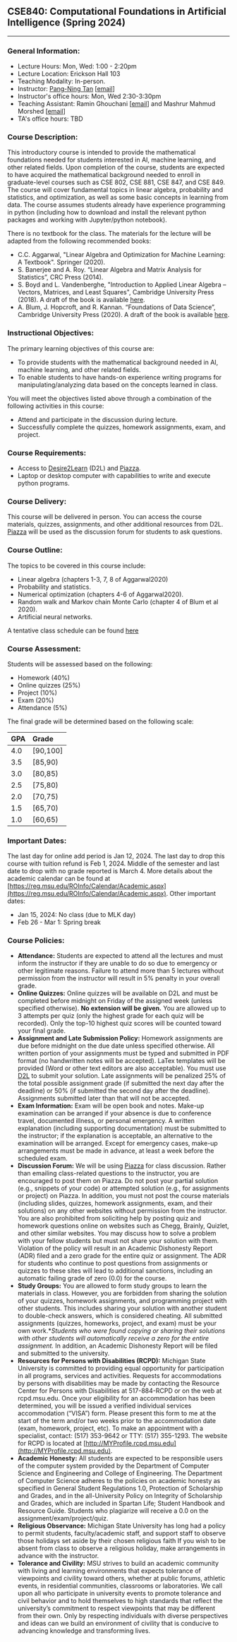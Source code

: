 ## CSE840: Computational Foundations in Artificial Intelligence (Spring 2024)
---

### General Information:

- Lecture Hours: Mon, Wed: 1:00 - 2:20pm
- Lecture Location: Erickson Hall 103
- Teaching Modality: In-person.
- Instructor: [Pang-Ning Tan](http://www.cse.msu.edu/~ptan) [[email](mailto:ptan@msu.edu)] 
- Instructor's office hours: Mon, Wed 2:30-3:30pm
- Teaching Assistant:  Ramin Ghouchani [[email](mailto:akbarigh@msu.edu)] and Mashrur Mahmud Morshed [[email](mailto:morshedm@msu.edu)] 
- TA's office hours: TBD

### Course Description: 
This introductory course is intended to provide the mathematical foundations needed for students interested in AI, machine learning, and other related fields. Upon completion of the course, students are expected to have acquired the mathematical background needed to enroll in graduate-level courses such as CSE 802, CSE 881, CSE 847, and CSE 849. The course will cover fundamental topics in linear algebra, probability and statistics, and optimization, as well  as some basic concepts in learning from data. The course assumes students already have experience programming in python (including how to download and install the relevant python packages and working with Jupyter/python notebook).

There is no textbook for the class. The materials for the lecture will be adapted from the following recommended books: 
- C.C. Aggarwal, "Linear Algebra and Optimization for Machine Learning: A Textbook". Springer (2020). 
- S. Banerjee and A. Roy. “Linear Algebra and Matrix Analysis for Statistics”, CRC Press (2014).
- S. Boyd and L. Vandenberghe, "Introduction to Applied Linear Algebra – Vectors, Matrices, and Least Squares", Cambridge University Press (2018). A draft of the book is available [here](http://vmls-book.stanford.edu/).
- A. Blum, J. Hopcroft, and R. Kannan. “Foundations of Data Science”, Cambridge University Press (2020). A draft of the book is available [here](https://www.cs.cornell.edu/jeh/book.pdf).

### Instructional Objectives:
The primary learning objectives of this course are:
- To provide students with the mathematical background needed in AI, machine learning, and other related fields.
- To enable students to have hands-on experience writing programs for manipulating/analyzing data based on the concepts learned in class.  

You will meet the objectives listed above through a combination of the following activities in this course: 
- Attend and participate in the discussion during lecture.
- Successfully complete the quizzes, homework assignments, exam, and project. 

### Course Requirements:
-	Access to [Desire2Learn](https://d2l.msu.edu) (D2L) and [Piazza](https://piazza.com/msu/spring2024/cse840/home). 
-	Laptop or desktop computer with capabilities to write and execute python programs. 

### Course Delivery:
This course will be delivered in person. You can access the course materials, quizzes, assignments, and other additional resources from D2L. [Piazza](https://piazza.com/msu/spring2024/cse840/home) will be used as the discussion forum for students to ask questions. 

### Course Outline: 
The topics to be covered in this course include:
- Linear algebra (chapters 1-3, 7, 8 of Aggarwal2020)
- Probability and statistics.
- Numerical optimization (chapters 4-6 of Aggarwal2020).
- Random walk and Markov chain Monte Carlo (chapter 4 of Blum et al 2020).
- Artificial neural networks.

A tentative class schedule can be found [here](https://pnt1234.github.io/CSE840/Spr2024/schedule-Spr2024)

### Course Assessment:
Students will be assessed based on the following:
- Homework (40%)
- Online quizzes (25%)
- Project (10%)
- Exam (20%)
- Attendance (5%)

The final grade will be determined based on the following scale:

| GPA |   Grade  |
|-----|:---------|
| 4.0 | [90,100] |
| 3.5 | [85,90)  |
| 3.0 | [80,85)  |
| 2.5 | [75,80)  |
| 2.0 | [70,75)  |
| 1.5 | [65,70)  |
| 1.0 | [60,65)  |

### Important Dates:
The last day for online add period is Jan 12, 2024. The last day to drop this course with tuition refund is Feb 1, 2024. Middle of the semester and last date to drop with no grade reported is March 4. 
More details about the academic calendar can be found at [https://reg.msu.edu/ROInfo/Calendar/Academic.aspx](https://reg.msu.edu/ROInfo/Calendar/Academic.aspx). Other important dates:
- Jan 15, 2024: No class (due to MLK day)
- Feb 26 - Mar 1: Spring break

### Course Policies:

- **Attendance:** Students are expected to attend all the lectures and must inform the instructor if they are unable to do so due to emergency or other legitimate reasons. Failure to attend more than 5 lectures without permission from the instructor will result in 5% penalty in your overall grade.
- **Online Quizzes:** Online quizzes will be available on D2L and must be completed before midnight on Friday of the assigned week (unless specified otherwise). **No extension will be given.** You are allowed up to 3 attempts per quiz (only the highest grade for each quiz will be recorded). Only the top-10 highest quiz scores will be counted toward your final grade.
- **Assignment and Late Submission Policy:** Homework assignments are due before midnight on the due date unless specified otherwise. All written portion of your assignments must be typed and submitted in PDF format (no handwritten notes will be accepted). LaTex templates will be provided (Word or other text editors are also acceptable). You must use [D2L](http://d2l.msu.edu) to submit your solution. Late assignments will be penalized 25% of the total possible assignment grade (if submitted the next day after the deadline) or 50% (if submitted the second day after the deadline). Assignments submitted later than that will not be accepted.
- **Exam Information:** Exam will be open book and notes. Make-up examination can be arranged if your absence is due to conference travel, documented illness, or personal emergency. A written explanation (including supporting documentation) must be submitted to the instructor; if the explanation is acceptable, an alternative to the examination will be arranged. Except for emergency cases, make-up arrangements must be made in advance, at least a week before the scheduled exam. 
- **Discussion Forum:** We will be using [Piazza](https://piazza.com/msu/spring2024/cse840/home) for class discussion. Rather than emailing class-related questions to the instructor, you are encouraged to post them on Piazza. Do not post your partial solution (e.g., snippets of your code) or attempted solution (e.g., for assignments or project) on Piazza. In addition, you must not post the course materials (including slides, quizzes, homework assignments, exam, and their solutions) on any other websites without permission from the instructor. You are also prohibited from soliciting help by posting quiz and homework questions online on websites such as Chegg, Brainly, Quizlet, and other similar websites. You may discuss how to solve a problem with your fellow students but must not share your solution with them. Violation of the policy will result in an Academic Dishonesty Report (ADR) filed and a zero grade for the entire quiz or assignment. The ADR for students who continue to post questions from assignments or quizzes to these sites will lead to additional sanctions, including an automatic failing grade of zero (0.0) for the course. 
- **Study Groups:** You are allowed to form study groups to learn the materials in class. However, you are forbidden from sharing the solution of your quizzes, homework assignments, and programming project with other students.  This includes sharing your solution with another student to double-check answers, which is considered cheating. All submitted assignments (quizzes, homeworks, project, and exam) must be your own work.**Students who were found copying or sharing their solutions with other students will automatically receive a zero for the entire assignment.* In addition, an Academic Dishonesty Report will be filed and submitted to the university.
- **Resources for Persons with Disabilities (RCPD):** Michigan State University is committed to providing equal opportunity for participation in all programs, services and activities. Requests for accommodations by persons with disabilities may be made by contacting the Resource Center for Persons with Disabilities at 517-884-RCPD or on the web at rcpd.msu.edu. Once your eligibility for an accommodation has been determined, you will be issued a verified individual services accommodation (“VISA”) form. Please present this form to me at the start of the term and/or two weeks prior to the accommodation date (exam, homework, project, etc). To make an appointment with a specialist, contact:  (517) 353-9642 or TTY:  (517) 355-1293. The website for RCPD is located at [http://MYProfile.rcpd.msu.edu](http://MYProfile.rcpd.msu.edu).
- **Academic Honesty:** All students are expected to be responsible users of the computer system provided by the Department of Computer Science and Engineering and College of Engineering. The Department of Computer Science adheres to the policies on academic honesty as specified in General Student Regulations 1.0, Protection of Scholarship and Grades, and in the all-University Policy on Integrity of Scholarship and Grades, which are included in Spartan Life; Student Handbook and Resource Guide. Students who plagiarize will receive a 0.0 on the assignment/exam/project/quiz.  
- **Religious Observance:** Michigan State University has long had a policy to permit students, faculty/academic staff, and support staff to observe those holidays set aside by their chosen religious faith If you wish to be absent from class to observe a religious holiday, make arrangements in advance with the instructor.
- **Tolerance and Civility:** MSU strives to build an academic community with living and learning environments that expects tolerance of viewpoints and civility toward others, whether at public forums, athletic events, in residential communities, classrooms or laboratories. We call upon all who participate in university events to promote tolerance and civil behavior and to hold themselves to high standards that reflect the university’s commitment to respect viewpoints that may be different from their own. Only by respecting individuals with diverse perspectives and ideas can we build an environment of civility that is conducive to advancing knowledge and transforming lives.
